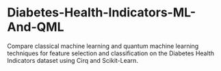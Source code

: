 # Diabetes-Health-Indicators-ML-And-QML
Compare classical machine learning and quantum machine learning techniques for feature selection and classification on the Diabetes Health Indicators dataset using Cirq and Scikit-Learn.

